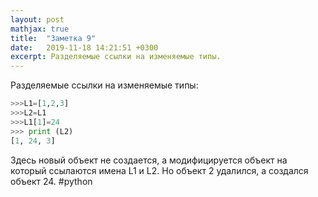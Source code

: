```yaml
---
layout: post
mathjax: true
title:  "Заметка 9"
date:   2019-11-18 14:21:51 +0300
excerpt: Разделяемые ссылки на изменяемые типы.
---
```

Разделяемые ссылки на изменяемые типы:
```python
>>>L1=[1,2,3]
>>>L2=L1
>>>L1[1]=24
>>> print (L2)
[1, 24, 3]
```
Здесь новый объект не создается, а модифицируется объект на который ссылаются имена L1 и L2. Но объект 2 удалился, а создался объект 24.
#python